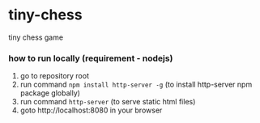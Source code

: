 # tiny-chess
tiny chess game


### how to run locally (requirement - nodejs)
1. go to repository root
2. run command `npm install http-server -g` (to install http-server npm package globally)
3. run command `http-server` (to serve static html files)
4. goto http://localhost:8080 in your browser
